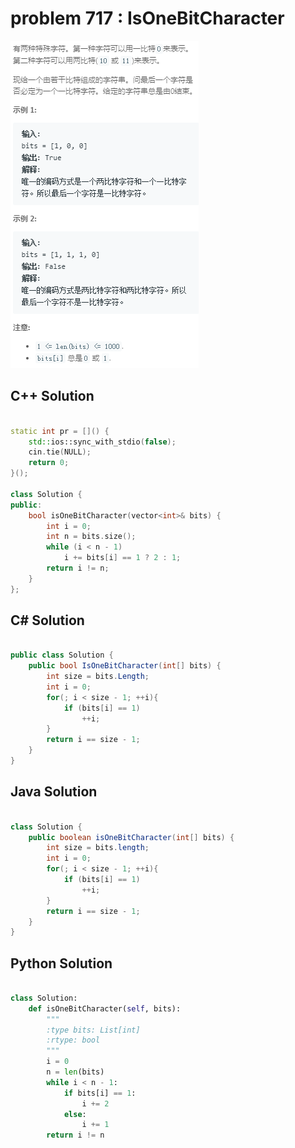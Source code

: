 
# problem 717 : IsOneBitCharacter

<img src="https://github.com/Peefy/PeefyLeetCode/blob/master/doc/701-800/717.IsOneBitCharacter/problem.png"/>

## C++ Solution

```c++

static int pr = []() {
    std::ios::sync_with_stdio(false);
    cin.tie(NULL);
    return 0;
}();

class Solution {
public:
    bool isOneBitCharacter(vector<int>& bits) {
        int i = 0;
        int n = bits.size();
        while (i < n - 1) 
            i += bits[i] == 1 ? 2 : 1;
        return i != n;
    }
};

```

## C# Solution

```csharp

public class Solution {
    public bool IsOneBitCharacter(int[] bits) {
        int size = bits.Length;
        int i = 0;
        for(; i < size - 1; ++i){
            if (bits[i] == 1)
                ++i;
        }
        return i == size - 1;
    }
}

```

## Java Solution

```java

class Solution {
    public boolean isOneBitCharacter(int[] bits) {
        int size = bits.length;
        int i = 0;
        for(; i < size - 1; ++i){
            if (bits[i] == 1)
                ++i;
        }
        return i == size - 1;
    }
}

```

## Python Solution

```python

class Solution:
    def isOneBitCharacter(self, bits):
        """
        :type bits: List[int]
        :rtype: bool
        """
        i = 0
        n = len(bits)
        while i < n - 1:
            if bits[i] == 1:
                i += 2
            else:
                i += 1
        return i != n

```





